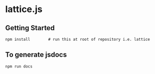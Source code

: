 # lattice.js

## Getting Started
```
npm install        # run this at root of repository i.e. lattice
```

## To generate jsdocs
```
npm run docs
```